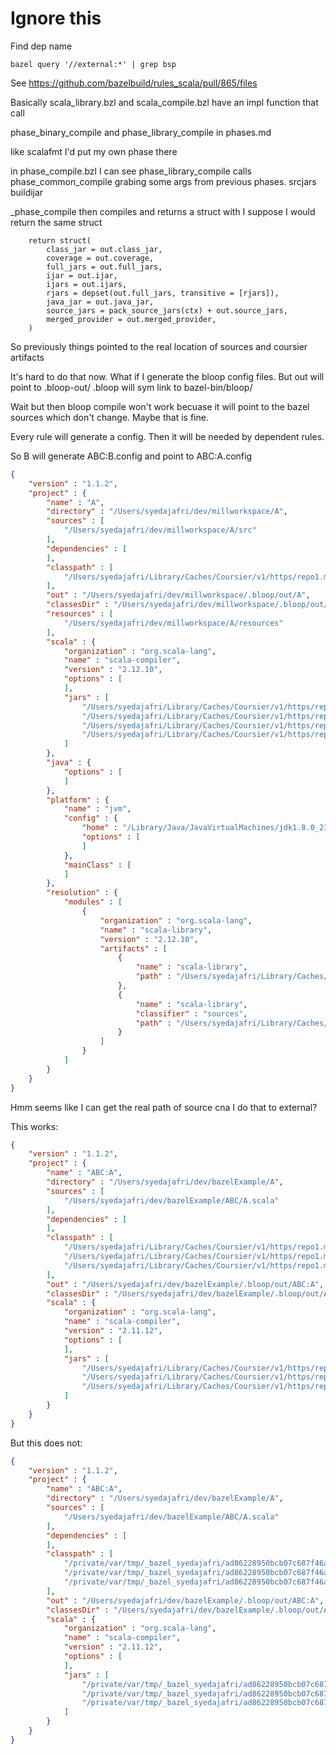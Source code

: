 # Ignore this

Find dep name
```
bazel query '//external:*' | grep bsp
```

See https://github.com/bazelbuild/rules_scala/pull/865/files

Basically scala_library.bzl and scala_compile.bzl have an impl function that call

phase_binary_compile and phase_library_compile in phases.md


like scalafmt I'd put my own phase there

in phase_compile.bzl I can see phase_library_compile calls phase_common_compile grabing
some args from previous phases.
srcjars
buildijar

_phase_compile then compiles and returns a struct with
I suppose I would return the same struct
```
    return struct(
        class_jar = out.class_jar,
        coverage = out.coverage,
        full_jars = out.full_jars,
        ijar = out.ijar,
        ijars = out.ijars,
        rjars = depset(out.full_jars, transitive = [rjars]),
        java_jar = out.java_jar,
        source_jars = pack_source_jars(ctx) + out.source_jars,
        merged_provider = out.merged_provider,
    )
```



So previously things pointed to the real location of sources and coursier artifacts

It's hard to do that now. What if I generate the bloop config files.
But out will point to .bloop-out/
.bloop will sym link to bazel-bin/bloop/

Wait but then bloop compile won't work becuase it will point to the bazel sources which don't change. Maybe that is fine.

Every rule will generate a config. Then it will be needed by dependent rules.

So B will generate ABC:B.config and point to ABC:A.config



```json
{
    "version" : "1.1.2",
    "project" : {
        "name" : "A",
        "directory" : "/Users/syedajafri/dev/millworkspace/A", 
        "sources" : [
            "/Users/syedajafri/dev/millworkspace/A/src"
        ],
        "dependencies" : [
        ],
        "classpath" : [
            "/Users/syedajafri/Library/Caches/Coursier/v1/https/repo1.maven.org/maven2/org/scala-lang/scala-library/2.12.10/scala-library-2.12.10.jar"
        ],
        "out" : "/Users/syedajafri/dev/millworkspace/.bloop/out/A",
        "classesDir" : "/Users/syedajafri/dev/millworkspace/.bloop/out/A/classes",
        "resources" : [
            "/Users/syedajafri/dev/millworkspace/A/resources"
        ],
        "scala" : {
            "organization" : "org.scala-lang",
            "name" : "scala-compiler",
            "version" : "2.12.10",
            "options" : [
            ],
            "jars" : [
                "/Users/syedajafri/Library/Caches/Coursier/v1/https/repo1.maven.org/maven2/org/scala-lang/scala-compiler/2.12.10/scala-compiler-2.12.10.jar",
                "/Users/syedajafri/Library/Caches/Coursier/v1/https/repo1.maven.org/maven2/org/scala-lang/scala-reflect/2.12.10/scala-reflect-2.12.10.jar",
                "/Users/syedajafri/Library/Caches/Coursier/v1/https/repo1.maven.org/maven2/org/scala-lang/modules/scala-xml_2.12/1.0.6/scala-xml_2.12-1.0.6.jar",
                "/Users/syedajafri/Library/Caches/Coursier/v1/https/repo1.maven.org/maven2/org/scala-lang/scala-library/2.12.10/scala-library-2.12.10.jar"
            ]
        },
        "java" : {
            "options" : [
            ]
        },
        "platform" : {
            "name" : "jvm",
            "config" : {
                "home" : "/Library/Java/JavaVirtualMachines/jdk1.8.0_231.jdk/Contents/Home",
                "options" : [
                ]
            },
            "mainClass" : [
            ]
        },
        "resolution" : {
            "modules" : [
                {
                    "organization" : "org.scala-lang",
                    "name" : "scala-library",
                    "version" : "2.12.10",
                    "artifacts" : [
                        {
                            "name" : "scala-library",
                            "path" : "/Users/syedajafri/Library/Caches/Coursier/v1/https/repo1.maven.org/maven2/org/scala-lang/scala-library/2.12.10/scala-library-2.12.10.jar"
                        },
                        {
                            "name" : "scala-library",
                            "classifier" : "sources",
                            "path" : "/Users/syedajafri/Library/Caches/Coursier/v1/https/repo1.maven.org/maven2/org/scala-lang/scala-library/2.12.10/scala-library-2.12.10-sources.jar"
                        }
                    ]
                }
            ]
        }
    }
}
```


Hmm seems like I can get the real path of source cna I do that to external?

This works:
```json
{
    "version" : "1.1.2",
    "project" : {
        "name" : "ABC:A",
        "directory" : "/Users/syedajafri/dev/bazelExample/A",
        "sources" : [
            "/Users/syedajafri/dev/bazelExample/ABC/A.scala"
        ],
        "dependencies" : [
        ],
        "classpath" : [
            "/Users/syedajafri/Library/Caches/Coursier/v1/https/repo1.maven.org/maven2/org/scala-lang/scala-compiler/2.11.12/scala-compiler-2.11.12.jar",
            "/Users/syedajafri/Library/Caches/Coursier/v1/https/repo1.maven.org/maven2/org/scala-lang/scala-library/2.11.12/scala-library-2.11.12.jar",
            "/Users/syedajafri/Library/Caches/Coursier/v1/https/repo1.maven.org/maven2/org/scala-lang/scala-reflect/2.11.12/scala-reflect-2.11.12.jar"
        ],
        "out" : "/Users/syedajafri/dev/bazelExample/.bloop/out/ABC:A",
        "classesDir" : "/Users/syedajafri/dev/bazelExample/.bloop/out/ABC:A/classes",
        "scala" : {
            "organization" : "org.scala-lang",
            "name" : "scala-compiler",
            "version" : "2.11.12",
            "options" : [
            ],
            "jars" : [
                "/Users/syedajafri/Library/Caches/Coursier/v1/https/repo1.maven.org/maven2/org/scala-lang/scala-compiler/2.11.12/scala-compiler-2.11.12.jar",
                "/Users/syedajafri/Library/Caches/Coursier/v1/https/repo1.maven.org/maven2/org/scala-lang/scala-library/2.11.12/scala-library-2.11.12.jar",
                "/Users/syedajafri/Library/Caches/Coursier/v1/https/repo1.maven.org/maven2/org/scala-lang/scala-reflect/2.11.12/scala-reflect-2.11.12.jar"
            ]
        }
    }
}

```


But this does not:


```json
{
    "version" : "1.1.2",
    "project" : {
        "name" : "ABC:A",
        "directory" : "/Users/syedajafri/dev/bazelExample/A",
        "sources" : [
            "/Users/syedajafri/dev/bazelExample/ABC/A.scala"
        ],
        "dependencies" : [
        ],
        "classpath" : [
            "/private/var/tmp/_bazel_syedajafri/ad86228950bcb07c687f46ad51824bd1/external/io_bazel_rules_scala_scala_compiler/scala-compiler-2.11.12.jar",
            "/private/var/tmp/_bazel_syedajafri/ad86228950bcb07c687f46ad51824bd1/external/io_bazel_rules_scala_scala_library/scala-library-2.11.12.jar",
            "/private/var/tmp/_bazel_syedajafri/ad86228950bcb07c687f46ad51824bd1/external/io_bazel_rules_scala_scala_reflect/scala-reflect-2.11.12.jar"
        ],
        "out" : "/Users/syedajafri/dev/bazelExample/.bloop/out/ABC:A",
        "classesDir" : "/Users/syedajafri/dev/bazelExample/.bloop/out/ABC:A/classes",
        "scala" : {
            "organization" : "org.scala-lang",
            "name" : "scala-compiler",
            "version" : "2.11.12",
            "options" : [
            ],
            "jars" : [
                "/private/var/tmp/_bazel_syedajafri/ad86228950bcb07c687f46ad51824bd1/external/io_bazel_rules_scala_scala_compiler/scala-compiler-2.11.12.jar",
                "/private/var/tmp/_bazel_syedajafri/ad86228950bcb07c687f46ad51824bd1/external/io_bazel_rules_scala_scala_library/scala-library-2.11.12.jar",
                "/private/var/tmp/_bazel_syedajafri/ad86228950bcb07c687f46ad51824bd1/external/io_bazel_rules_scala_scala_reflect/scala-reflect-2.11.12.jar"
            ]
        }
    }
}
```